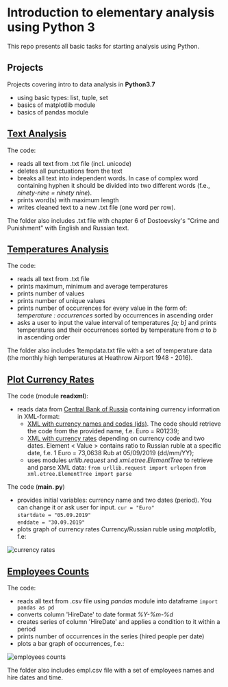 # Introduction to elementary analysis using Python 3

This repo presents all basic tasks for starting analysis using Python.

## Projects

Projects covering intro to data analysis in **Python3.7**
- using basic types: list, tuple, set
- basics of matplotlib module
- basics of pandas module

## [Text Analysis](https://github.com/LSIND/intro-to-python3-analysis/tree/master/TextAnalysis)

The code:
 - reads all text from .txt file (incl. unicode) 
 - deletes all punctuations from the text
 - breaks all text into independent words. In case of complex word containing hyphen it should be divided into two different words (f.e., *ninety-nine = ninety nine*).
 - prints word(s) with maximum length
 - writes cleaned text to a new .txt file (one word per row).

The folder also includes .txt file with chapter 6 of Dostoevsky's "Crime and Punishment" with English and Russian text.

## [Temperatures Analysis](https://github.com/LSIND/intro-to-python3-analysis/tree/master/TemperaturesAnalysis)

The code:
 - reads all text from .txt file
 - prints maximum, minimum and average temperatures
 - prints number of values
 - prints number of unique values
 - prints number of occurrences for every value in the form of: *temperature : occurrences* sorted by occurrences in ascending order
 - asks a user to input the value interval of temperatures *[a; b]* and prints temperatures and their occurrences sorted by temperature from *a* to *b* in ascending order

The folder also includes 1tempdata.txt file with a set of temperature data (the monthly high temperatures at Heathrow Airport 1948 - 2016).

## [Plot Currency Rates](https://github.com/LSIND/intro-to-python3-analysis/tree/master/PlotCurrencyRates "PlotCurrencyRates")
The code (module **readxml**):
 - reads data from [Central Bank of Russia](http://www.cbr.ru/development/SXML/) containing currency information in XML-format:
    * [XML with currency names and codes (ids)](http://www.cbr.ru/scripts/XML_val.asp?d=0). The code should retrieve the code from the provided name, f.e. Euro = R01239;
    * [XML with currency rates](http://www.cbr.ru/scripts/XML_dynamic.asp?date_req1=05/09/2019&date_req2=30/09/2019&VAL_NM_RQ=R01239) depending on currency code and two dates. Element < Value >  contains ratio to Russian ruble at a specific date, f.e. 1 Euro = 73,0638 Rub at 05/09/2019 (dd/mm/YY);
    * uses modules *urllib.request* and *xml.etree.ElementTree* to retrieve and parse XML data:
    `from urllib.request import urlopen`
    `from xml.etree.ElementTree import parse`
    
The code (**main. py**)
- provides initial variables: currency name and two dates (period). You can change it or ask user for input.
     `cur = "Euro"`    
     `startdate = "05.09.2019"`    
     `enddate = "30.09.2019"`
- plots graph of currency rates Currency/Russian ruble using *matplotlib*, f.e:

![currency rates](https://lh4.googleusercontent.com/4pu82zvbhZsfKjePHdbjGoU6PDUscZztBdO-sG4KK_gOpzztYPvmwUiq1_VL4V60zgXH4beeyxZ6vQ=w1365-h937)

## [Employees Counts](https://github.com/LSIND/intro-to-python3-analysis/tree/master/EmployeesCounts)

The code:
 - reads all text from .csv file using *pandas* module into dataframe
     `import pandas as pd`
 - converts column 'HireDate' to date format *%Y-%m-%d*
 - creates series of column 'HireDate' and applies a condition to it within a period
 - prints number of occurrences in the series (hired people per date)
 - plots a bar graph of occurrences, f.e.:
 
![employees counts](https://lh5.googleusercontent.com/5U4NL8lajRtgTPb4SRXb3EeQ9wSUJJAFJ0MjXzjELPFwLNmcjjIxp3LPh4vCYG3o_b3mp4TDQEgjNg=w1365-h937)
 
The folder also includes empl.csv file with a set of employees names and hire dates and time.
